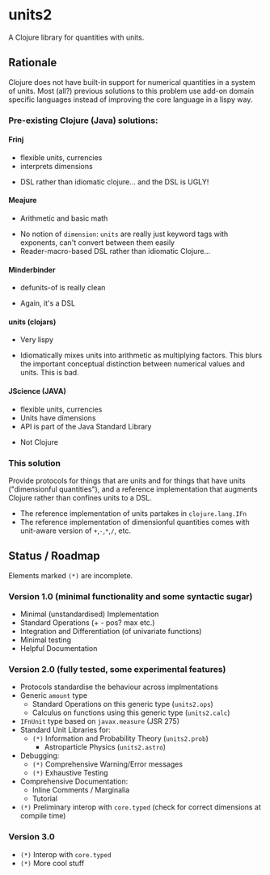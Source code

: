 # units2

A Clojure library for quantities with units.

## Rationale

Clojure does not have built-in support for numerical quantities in a system of units. Most (all?) previous solutions to this problem use add-on domain specific languages instead of improving the core language in a lispy way.

### Pre-existing Clojure (Java) solutions:

#### Frinj
+ flexible units, currencies
+ interprets dimensions
- DSL rather than idiomatic clojure... and the DSL is UGLY!

#### Meajure
+ Arithmetic and basic math
- No notion of `dimension`: `units` are really just keyword tags with exponents, can't convert between them easily
- Reader-macro-based DSL rather than idiomatic Clojure...

#### Minderbinder
+ defunits-of is really clean
- Again, it's a DSL

#### units (clojars)
+ Very lispy
- Idiomatically mixes units into arithmetic as multiplying factors. This blurs the important conceptual distinction between numerical values and units. This is bad.

#### JScience (JAVA)
+ flexible units, currencies
+ Units have dimensions
+ API is part of the Java Standard Library
- Not Clojure

### This solution

Provide protocols for things that are units and for things that have units ("dimensionful quantities"), and a reference implementation that augments Clojure rather than confines units to a DSL.

+ The reference implementation of units partakes in `clojure.lang.IFn`
+ The reference implementation of dimensionful quantities comes with unit-aware version of `+`,`-`,`*`,`/`, etc.

## Status / Roadmap

Elements marked `(*)` are incomplete.

### Version 1.0 (minimal functionality and some syntactic sugar)
+ Minimal (unstandardised) Implementation
+ Standard Operations (+ - pos? max etc.)
+ Integration and Differentiation (of univariate functions)
+ Minimal testing
+ Helpful Documentation

### Version 2.0 (fully tested, some experimental features)
+ Protocols standardise the behaviour across implmentations
+ Generic `amount` type
    + Standard Operations on this generic type (`units2.ops`)
    + Calculus on functions using this generic type (`units2.calc`)
+ `IFnUnit` type based on `javax.measure` (JSR 275)
+ Standard Unit Libraries for:
    + `(*)` Information and Probability Theory (`units2.prob`)
	  + Astroparticle Physics (`units2.astro`)
+ Debugging:
    - `(*)` Comprehensive Warning/Error messages
    - `(*)` Exhaustive Testing
+ Comprehensive Documentation:
    + Inline Comments / Marginalia
    + Tutorial
+ `(*)` Preliminary interop with `core.typed` (check for correct dimensions at compile time)


### Version 3.0
+ `(*)` Interop with `core.typed`
+ `(*)` More cool stuff
